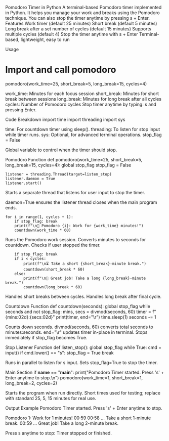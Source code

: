 Pomodoro Timer in Python 
A terminal-based Pomodoro timer implemented in Python. It helps you manage your work and breaks using the Pomodoro technique. You can also stop the timer anytime by pressing s + Enter.
Features
Work timer (default 25 minutes)
Short break (default 5 minutes)
Long break after a set number of cycles (default 15 minutes)
Supports multiple cycles (default 4)
Stop the timer anytime with s + Enter
Terminal-based, lightweight, easy to run

Usage
# Import and call pomodoro
pomodoro(work_time=25, short_break=5, long_break=15, cycles=4)

work_time: Minutes for each focus session
short_break: Minutes for short break between sessions
long_break: Minutes for long break after all cycles
cycles: Number of Pomodoro cycles
Stop timer anytime by typing:
s
and pressing Enter.

Code Breakdown
import time
import threading
import sys

time: For countdown timer using sleep().
threading: To listen for stop input while timer runs.
sys: Optional, for advanced terminal operations.
stop_flag = False

Global variable to control when the timer should stop.

Pomodoro Function
def pomodoro(work_time=25, short_break=5, long_break=15, cycles=4):
    global stop_flag
    stop_flag = False
    
    listener = threading.Thread(target=listen_stop)
    listener.daemon = True
    listener.start()


Starts a separate thread that listens for user input to stop the timer.

daemon=True ensures the listener thread closes when the main program ends.

    for i in range(1, cycles + 1):
        if stop_flag: break
        print(f"\n🍅 Pomodoro {i}: Work for {work_time} minutes!")
        countdown(work_time * 60)


Runs the Pomodoro work session.
Converts minutes to seconds for countdown.
Checks if user stopped the timer.

        if stop_flag: break
        if i < cycles:
            print(f"\n⏳ Take a short {short_break}-minute break.")
            countdown(short_break * 60)
        else:
            print(f"\n🎉 Great job! Take a long {long_break}-minute break.")
            countdown(long_break * 60)


Handles short breaks between cycles.
Handles long break after final cycle.

Countdown Function
def countdown(seconds):
    global stop_flag
    while seconds and not stop_flag:
        mins, secs = divmod(seconds, 60)
        timer = f"{mins:02d}:{secs:02d}"
        print(timer, end="\r")
        time.sleep(1)
        seconds -= 1

Counts down seconds.
divmod(seconds, 60) converts total seconds to minutes:seconds.
end="\r" updates timer in-place in terminal.
Stops immediately if stop_flag becomes True.

Stop Listener Function
def listen_stop():
    global stop_flag
    while True:
        cmd = input()
        if cmd.lower() == "s":
            stop_flag = True
            break

Runs in parallel to listen for s input.
Sets stop_flag=True to stop the timer.

Main Section
if __name__ == "__main__":
    print("Pomodoro Timer started. Press 's' + Enter anytime to stop.\n")
    pomodoro(work_time=1, short_break=1, long_break=2, cycles=2)


Starts the program when run directly.
Short times used for testing; replace with standard 25, 5, 15 minutes for real use.

Output Example
Pomodoro Timer started. Press 's' + Enter anytime to stop.

Pomodoro 1: Work for 1 minutes!
00:59
00:58
...
 Take a short 1-minute break.
00:59
...
 Great job! Take a long 2-minute break.


Press s anytime to stop:
Timer stopped or finished.
